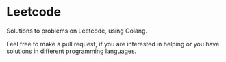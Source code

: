 # Leetcode

Solutions to problems on Leetcode, using Golang.

Feel free to make a pull request, if you are interested in helping or you have solutions in different programming languages.
